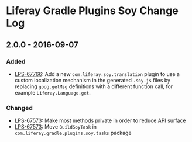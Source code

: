# Liferay Gradle Plugins Soy Change Log

## 2.0.0 - 2016-09-07

### Added
- [LPS-67766]: Add a new `com.liferay.soy.translation` plugin to use a custom
localization mechanism in the generated `.soy.js` files by replacing
`goog.getMsg` definitions with a different function call, for example
`Liferay.Language.get`.

### Changed
- [LPS-67573]: Make most methods private in order to reduce API surface
- [LPS-67573]: Move `BuildSoyTask` in `com.liferay.gradle.plugins.soy.tasks`
package

[LPS-67573]: https://issues.liferay.com/browse/LPS-67573
[LPS-67766]: https://issues.liferay.com/browse/LPS-67766